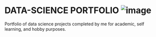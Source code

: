 # DATA-SCIENCE PORTFOLIO ![image](https://user-images.githubusercontent.com/110680051/191799505-9b9293e8-4296-4a68-9ddc-d39af6d8e709.png)


Portfolio of data science projects completed by me for academic, self learning, and hobby purposes.

